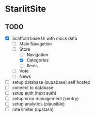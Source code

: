 # StarlitSite

## TODO

- [x] Scaffold base UI with mock data
    - [ ] Main Navigation
    - [ ] Store
        - [ ] Navigation
        - [x] Categories
        - [ ] Items
    - [ ] Vote
    - [ ] News
- [ ] setup database (supabase) self hosted
- [ ] connect to database
- [ ] setup auth (next auth)
- [ ] setup error management (sentry)
- [ ] setup analytics (plausible)
- [ ] rate limiter (upstash)